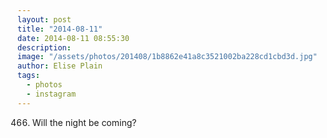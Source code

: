 ```yaml
---
layout: post
title: "2014-08-11"
date: 2014-08-11 08:55:30
description: 
image: "/assets/photos/201408/1b8862e41a8c3521002ba228cd1cbd3d.jpg"
author: Elise Plain
tags: 
  - photos
  - instagram
---
```


466. Will the night be coming?
<p></p>
